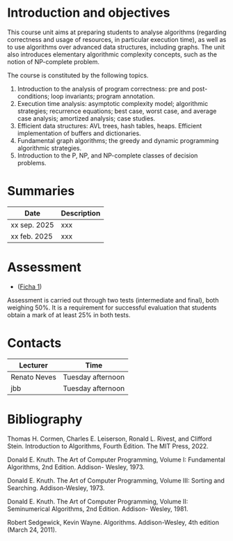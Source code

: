 # Introduction and objectives 

This course unit aims at preparing students to analyse algorithms (regarding
correctness and usage of resources, in particular execution time), as well as
to use algorithms over advanced data structures, including graphs. The unit
also introduces elementary algorithmic complexity concepts, such as the notion
of NP-complete problem.

The course is constituted by the following topics.

1. Introduction to the analysis of program correctness: pre and
   post-conditions; loop invariants; program annotation.
2. Execution time analysis: asymptotic complexity model; algorithmic
   strategies; recurrence equations; best case, worst case, and average case
analysis; amortized analysis; case studies.
3. Efficient data structures: AVL trees, hash tables, heaps. Efficient
   implementation of buffers and dictionaries.
4. Fundamental graph algorithms; the greedy and dynamic programming algorithmic
   strategies.
5. Introduction to the P, NP, and NP-complete classes of decision problems.

# Summaries

  | Date         | Description |
  | ----------   |------------ |
  | xx sep. 2025 | xxx |
  | xx feb. 2025 | xxx |

# Assessment

+ ([Ficha 1](tp1.pdf))  

Assessment is carried out through two tests (intermediate and final), both
weighing 50%. It is a requirement for successful evaluation that students
obtain a mark of at least 25% in both tests.
 
# Contacts

  | Lecturer         | Time |
  | ----------   |------------ |
  | Renato Neves | Tuesday afternoon |
  | jbb | Tuesday afternoon |


# Bibliography

Thomas H. Cormen, Charles E. Leiserson, Ronald L. Rivest, and Clifford Stein. Introduction to Algorithms, Fourth Edition. The MIT Press, 2022. 

Donald E. Knuth. The Art of Computer Programming, Volume I: Fundamental Algorithms, 2nd Edition. Addison- Wesley, 1973. 

Donald E. Knuth. The Art of Computer Programming, Volume III: Sorting and Searching. Addison-Wesley, 1973. 

Donald E. Knuth. The Art of Computer Programming, Volume II: Seminumerical Algorithms, 2nd Edition. Addison- Wesley, 1981. 

Robert Sedgewick, Kevin Wayne. Algorithms. Addison-Wesley, 4th edition (March 24, 2011).
